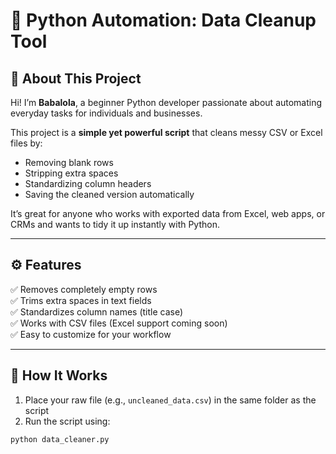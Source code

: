 # 🧹 Python Automation: Data Cleanup Tool

## 🧠 About This Project
Hi! I’m **Babalola**, a beginner Python developer passionate about automating everyday tasks for individuals and businesses.

This project is a **simple yet powerful script** that cleans messy CSV or Excel files by:
- Removing blank rows  
- Stripping extra spaces  
- Standardizing column headers  
- Saving the cleaned version automatically  

It’s great for anyone who works with exported data from Excel, web apps, or CRMs and wants to tidy it up instantly with Python.

---

## ⚙️ Features
✅ Removes completely empty rows  
✅ Trims extra spaces in text fields  
✅ Standardizes column names (title case)  
✅ Works with CSV files (Excel support coming soon)  
✅ Easy to customize for your workflow  

---

## 🚀 How It Works

1. Place your raw file (e.g., `uncleaned_data.csv`) in the same folder as the script  
2. Run the script using:

```bash
python data_cleaner.py
